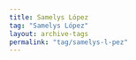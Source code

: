 ```yaml
---
title: Samelys López
tag: "Samelys López"
layout: archive-tags
permalink: "tag/samelys-l-pez"
---
```

